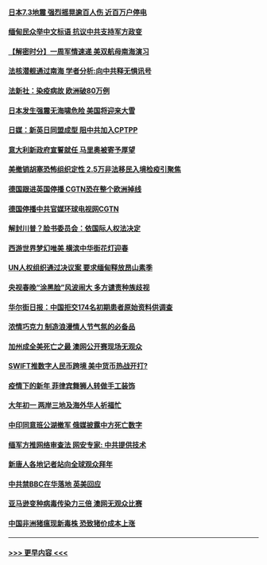 #### [日本7.3地震 强烈摇晃逾百人伤 近百万户停电](../pages/prog202/a103053408.md?t=02141201) 
#### [缅甸民众举中文标语 抗议中共支持军方政变](../pages/prog202/a103054049.md?t=02141201) 
#### [【解密时分】一周军情速递 美双航母南海演习](../pages/prog202/a103054079.md?t=02141201) 
#### [法核潜舰通过南海 学者分析:向中共释无惧讯号](../pages/prog202/a103054051.md?t=02141201) 
#### [法新社：染疫病故 欧洲破80万例](../pages/prog202/a103054037.md?t=02141201) 
#### [日本发生强震无海啸危险 美国将迎来大雪](../pages/prog202/a103053916.md?t=02141201) 
#### [日媒：新英日同盟成型 阻中共加入CPTPP](../pages/prog202/a103053868.md?t=02141201) 
#### [意大利新政府宣誓就任 马里奥被寄予厚望](../pages/prog202/a103053894.md?t=02141201) 
#### [美撤销胡塞恐怖组织定性 2.5万非法移民入境检疫引聚焦](../pages/prog202/a103053880.md?t=02141201) 
#### [德国跟进英国停播 CGTN恐在整个欧洲掉线](../pages/prog202/a103053820.md?t=02141201) 
#### [德国停播中共官媒环球电视网CGTN](../pages/prog202/a103053742.md?t=02141201) 
#### [解封川普？脸书委员会：依国际人权法决定](../pages/prog202/a103053732.md?t=02141201) 
#### [西游世界梦幻唯美 横滨中华街花灯迎春](../pages/prog202/a103053699.md?t=02141201) 
#### [UN人权组织通过决议案 要求缅甸释放昂山素季](../pages/prog202/a103053392.md?t=02141201) 
#### [央视春晚“涂黑脸”风波闹大 多方谴责种族歧视](../pages/prog202/a103053374.md?t=02141201) 
#### [华尔街日报：中国拒交174名初期患者原始资料供调查](../pages/prog202/a103053248.md?t=02141201) 
#### [浓情巧克力 制造浪漫情人节气氛的必备品](../pages/prog202/a103053135.md?t=02141201) 
#### [加州成全美死亡之最 澳网公开赛现场无观众](../pages/prog202/a103053144.md?t=02141201) 
#### [SWIFT推数字人民币跨境 美中货币热战开打?](../pages/prog202/a103053106.md?t=02141201) 
#### [疫情下的新年 菲律宾舞狮人转做手工装饰](../pages/prog202/a103053131.md?t=02141201) 
#### [大年初一 两岸三地及海外华人祈福忙](../pages/prog202/a103053148.md?t=02141201) 
#### [中印同意班公湖撤军 俄媒披露中方死亡数字](../pages/prog202/a103053091.md?t=02141201) 
#### [缅军方推网络审查法 网安专家: 中共提供技术](../pages/prog202/a103052995.md?t=02141201) 
#### [新唐人各地记者站向全球观众拜年](../pages/prog202/a103053010.md?t=02141201) 
#### [中共禁BBC在华落地 英美回应](../pages/prog202/a103053014.md?t=02141201) 
#### [亚马逊变种病毒传染力三倍 澳网无观众比赛](../pages/prog202/a103053003.md?t=02141201) 
#### [中国非洲猪瘟现新毒株 恐致猪价成本上涨](../pages/prog202/a103052990.md?t=02141201) 

----
#### [ >>> 更早内容 <<< ](../indexes/prog202-earlier.md)

